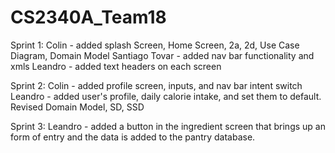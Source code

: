 # CS2340A_Team18
Sprint 1:
Colin - added splash Screen, Home Screen, 2a, 2d, Use Case Diagram, Domain Model
Santiago Tovar - added nav bar functionality and xmls
Leandro - added text headers on each screen

Sprint 2:
Colin - added profile screen, inputs, and nav bar intent switch
Leandro - added user's profile, daily calorie intake, and set them to default.
        Revised Domain Model, SD, SSD

Sprint 3:
Leandro - added a button in the ingredient screen that brings up an form of entry and the data
        is added to the pantry database.